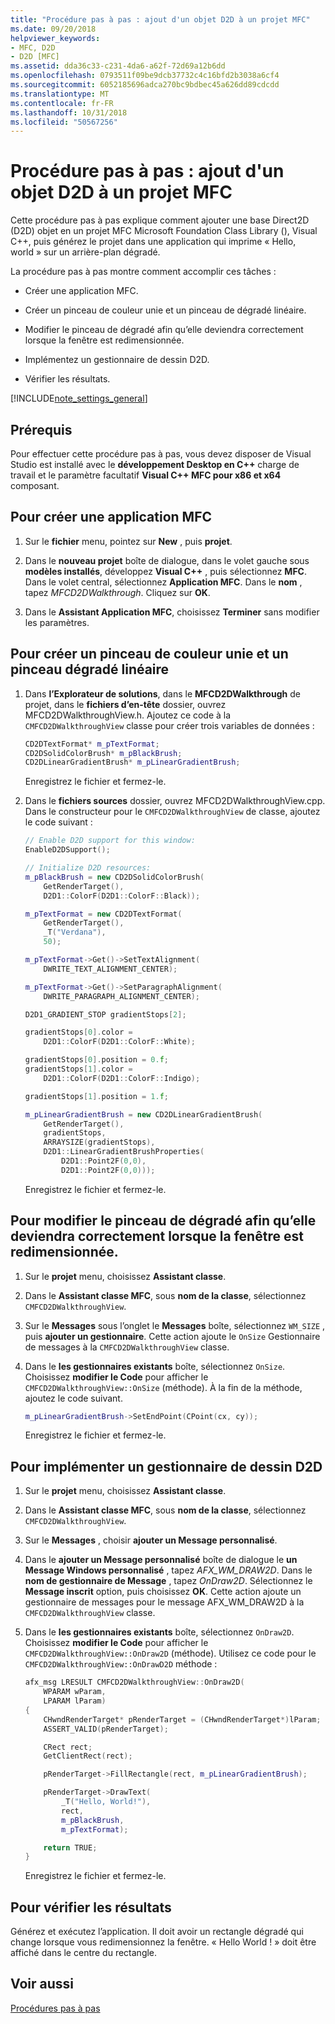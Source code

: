 ```yaml
---
title: "Procédure pas à pas : ajout d'un objet D2D à un projet MFC"
ms.date: 09/20/2018
helpviewer_keywords:
- MFC, D2D
- D2D [MFC]
ms.assetid: dda36c33-c231-4da6-a62f-72d69a12b6dd
ms.openlocfilehash: 0793511f09be9dcb37732c4c16bfd2b3038a6cf4
ms.sourcegitcommit: 6052185696adca270bc9bdbec45a626dd89cdcdd
ms.translationtype: MT
ms.contentlocale: fr-FR
ms.lasthandoff: 10/31/2018
ms.locfileid: "50567256"
---
```

# <a name="walkthrough-adding-a-d2d-object-to-an-mfc-project"></a>Procédure pas à pas : ajout d'un objet D2D à un projet MFC

Cette procédure pas à pas explique comment ajouter une base Direct2D (D2D) objet en un projet MFC Microsoft Foundation Class Library (), Visual C++, puis générez le projet dans une application qui imprime « Hello, world » sur un arrière-plan dégradé.

La procédure pas à pas montre comment accomplir ces tâches :

- Créer une application MFC.

- Créer un pinceau de couleur unie et un pinceau de dégradé linéaire.

- Modifier le pinceau de dégradé afin qu’elle deviendra correctement lorsque la fenêtre est redimensionnée.

- Implémentez un gestionnaire de dessin D2D.

- Vérifier les résultats.

[!INCLUDE[note_settings_general](../mfc/includes/note_settings_general_md.md)]

## <a name="prerequisites"></a>Prérequis

Pour effectuer cette procédure pas à pas, vous devez disposer de Visual Studio est installé avec le **développement Desktop en C++** charge de travail et le paramètre facultatif **Visual C++ MFC pour x86 et x64** composant.

## <a name="to-create-an-mfc-application"></a>Pour créer une application MFC

1. Sur le **fichier** menu, pointez sur **New** , puis **projet**.

1. Dans le **nouveau projet** boîte de dialogue, dans le volet gauche sous **modèles installés**, développez **Visual C++** , puis sélectionnez **MFC**. Dans le volet central, sélectionnez **Application MFC**. Dans le **nom** , tapez *MFCD2DWalkthrough*. Cliquez sur **OK**.

1. Dans le **Assistant Application MFC**, choisissez **Terminer** sans modifier les paramètres.

## <a name="to-create-a-solid-color-brush-and-a-linear-gradient-brush"></a>Pour créer un pinceau de couleur unie et un pinceau dégradé linéaire

1. Dans **l’Explorateur de solutions**, dans le **MFCD2DWalkthrough** de projet, dans le **fichiers d’en-tête** dossier, ouvrez MFCD2DWalkthroughView.h. Ajoutez ce code à la `CMFCD2DWalkthroughView` classe pour créer trois variables de données :

   ```cpp
   CD2DTextFormat* m_pTextFormat;
   CD2DSolidColorBrush* m_pBlackBrush;
   CD2DLinearGradientBrush* m_pLinearGradientBrush;
   ```

   Enregistrez le fichier et fermez-le.

1. Dans le **fichiers sources** dossier, ouvrez MFCD2DWalkthroughView.cpp. Dans le constructeur pour le `CMFCD2DWalkthroughView` de classe, ajoutez le code suivant :

   ```cpp
   // Enable D2D support for this window:
   EnableD2DSupport();

   // Initialize D2D resources:
   m_pBlackBrush = new CD2DSolidColorBrush(
       GetRenderTarget(),
       D2D1::ColorF(D2D1::ColorF::Black));

   m_pTextFormat = new CD2DTextFormat(
       GetRenderTarget(),
       _T("Verdana"),
       50);

   m_pTextFormat->Get()->SetTextAlignment(
       DWRITE_TEXT_ALIGNMENT_CENTER);

   m_pTextFormat->Get()->SetParagraphAlignment(
       DWRITE_PARAGRAPH_ALIGNMENT_CENTER);

   D2D1_GRADIENT_STOP gradientStops[2];

   gradientStops[0].color =
       D2D1::ColorF(D2D1::ColorF::White);

   gradientStops[0].position = 0.f;
   gradientStops[1].color =
       D2D1::ColorF(D2D1::ColorF::Indigo);

   gradientStops[1].position = 1.f;

   m_pLinearGradientBrush = new CD2DLinearGradientBrush(
       GetRenderTarget(),
       gradientStops,
       ARRAYSIZE(gradientStops),
       D2D1::LinearGradientBrushProperties(
           D2D1::Point2F(0,0),
           D2D1::Point2F(0,0)));
   ```

   Enregistrez le fichier et fermez-le.

## <a name="to-modify-the-gradient-brush-so-that-it-will-change-appropriately-when-the-window-is-resized"></a>Pour modifier le pinceau de dégradé afin qu’elle deviendra correctement lorsque la fenêtre est redimensionnée.

1. Sur le **projet** menu, choisissez **Assistant classe**.

1. Dans le **Assistant classe MFC**, sous **nom de la classe**, sélectionnez `CMFCD2DWalkthroughView`.

1. Sur le **Messages** sous l’onglet le **Messages** boîte, sélectionnez `WM_SIZE` , puis **ajouter un gestionnaire**. Cette action ajoute le `OnSize` Gestionnaire de messages à la `CMFCD2DWalkthroughView` classe.

1. Dans le **les gestionnaires existants** boîte, sélectionnez `OnSize`. Choisissez **modifier le Code** pour afficher le `CMFCD2DWalkthroughView::OnSize` (méthode). À la fin de la méthode, ajoutez le code suivant.

   ```cpp
   m_pLinearGradientBrush->SetEndPoint(CPoint(cx, cy));
   ```

   Enregistrez le fichier et fermez-le.

## <a name="to-implement-a-d2d-drawing-handler"></a>Pour implémenter un gestionnaire de dessin D2D

1. Sur le **projet** menu, choisissez **Assistant classe**.

1. Dans le **Assistant classe MFC**, sous **nom de la classe**, sélectionnez `CMFCD2DWalkthroughView`.

1. Sur le **Messages** , choisir **ajouter un Message personnalisé**.

1. Dans le **ajouter un Message personnalisé** boîte de dialogue le **un Message Windows personnalisé** , tapez *AFX_WM_DRAW2D*. Dans le **nom de gestionnaire de Message** , tapez *OnDraw2D*. Sélectionnez le **Message inscrit** option, puis choisissez **OK**. Cette action ajoute un gestionnaire de messages pour le message AFX_WM_DRAW2D à la `CMFCD2DWalkthroughView` classe.

1. Dans le **les gestionnaires existants** boîte, sélectionnez `OnDraw2D`. Choisissez **modifier le Code** pour afficher le `CMFCD2DWalkthroughView::OnDraw2D` (méthode). Utilisez ce code pour le `CMFCD2DWalkthroughView::OnDrawD2D` méthode :

   ```cpp
   afx_msg LRESULT CMFCD2DWalkthroughView::OnDraw2D(
       WPARAM wParam,
       LPARAM lParam)
   {
       CHwndRenderTarget* pRenderTarget = (CHwndRenderTarget*)lParam;
       ASSERT_VALID(pRenderTarget);

       CRect rect;
       GetClientRect(rect);

       pRenderTarget->FillRectangle(rect, m_pLinearGradientBrush);

       pRenderTarget->DrawText(
           _T("Hello, World!"),
           rect,
           m_pBlackBrush,
           m_pTextFormat);

       return TRUE;
   }
   ```

   Enregistrez le fichier et fermez-le.

## <a name="to-verify-the-results"></a>Pour vérifier les résultats

Générez et exécutez l’application. Il doit avoir un rectangle dégradé qui change lorsque vous redimensionnez la fenêtre. « Hello World ! » doit être affiché dans le centre du rectangle.

## <a name="see-also"></a>Voir aussi

[Procédures pas à pas](../mfc/walkthroughs-mfc.md)
